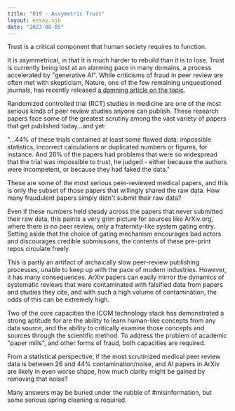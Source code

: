 ```yaml
---
title: "019 - Assymetric Trust"
layout: essay.njk
date: "2023-08-05"
---
```

    
Trust is a critical component that human society requires to function.

It is asymmetrical, in that it is much harder to rebuild than it is to lose. Trust is currently being lost at an alarming pace in many domains, a process accelerated by "generative AI". While criticisms of fraud in peer review are often met with skepticism, Nature, one of the few remaining unquestioned journals, has recently released [a damning article on the topic](https://www.nature.com/articles/d41586-023-02299-w).

Randomized controlled trial (RCT) studies in medicine are one of the most serious kinds of peer review studies anyone can publish. These research papers face some of the greatest scrutiny among the vast variety of papers that get published today...and yet:

"...44% of these trials contained at least some flawed data: impossible statistics, incorrect calculations or duplicated numbers or figures, for instance. And 26% of the papers had problems that were so widespread that the trial was impossible to trust, he judged - either because the authors were incompetent, or because they had faked the data."

These are some of the most serious peer-reviewed medical papers, and this is only the subset of those papers that willingly shared the raw data. How many fraudulent papers simply didn't submit their raw data?

Even if these numbers held steady across the papers that never submitted their raw data, this paints a very grim picture for sources like ArXiv.org, where there is no peer review, only a fraternity-like system gating entry. Setting aside that the choice of gating mechanism encourages bad actors and discourages credible submissions, the contents of these pre-print repos circulate freely.

This is partly an artifact of archaically slow peer-review publishing processes, unable to keep up with the pace of modern industries. However, it has many consequences. ArXiv papers can easily mirror the dynamics of systematic reviews that were contaminated with falsified data from papers and studies they cite, and with such a high volume of contamination, the odds of this can be extremely high.

Two of the core capacities the ICOM technology stack has demonstrated a strong aptitude for are the ability to learn human-like concepts from any data source, and the ability to critically examine those concepts and sources through the scientific method. To address the problem of academic "paper mills", and other forms of fraud, both capacities are required.

From a statistical perspective, if the most scrutinized medical peer review data is between 26 and 44% contamination/noise, and AI papers in ArXiv are likely in even worse shape, how much clarity might be gained by removing that noise?

Many answers may be buried under the rubble of #misinformation, but some serious spring cleaning is required.